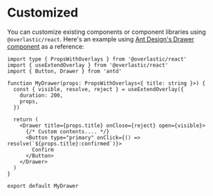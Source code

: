 # Customized

You can customize existing components or component libraries using `@overlastic/react`. Here's an example using [Ant Design's Drawer component](https://ant.design/components/drawer) as a reference:

```tsx
import type { PropsWithOverlays } from '@overlastic/react'
import { useExtendOverlay } from '@overlastic/react'
import { Button, Drawer } from 'antd'

function MyDrawer(props: PropsWithOverlays<{ title: string }>) {
  const { visible, resolve, reject } = useExtendOverlay({
    duration: 200,
    props,
  })

  return (
    <Drawer title={props.title} onClose={reject} open={visible}>
      {/* Custom contents.... */}
      <Button type="primary" onClick={() => resolve(`${props.title}:confirmed`)}>
        Confirm
      </Button>
    </Drawer>
  )
}

export default MyDrawer
```
